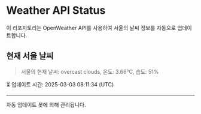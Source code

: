 
# Weather API Status

이 리포지토리는 OpenWeather API를 사용하여 서울의 날씨 정보를 자동으로 업데이트합니다.

## 현재 서울 날씨
> 서울의 현재 날씨: overcast clouds, 온도: 3.66°C, 습도: 51%

⏳ 업데이트 시간: 2025-03-03 08:11:34 (UTC)

---
자동 업데이트 봇에 의해 관리됩니다.
